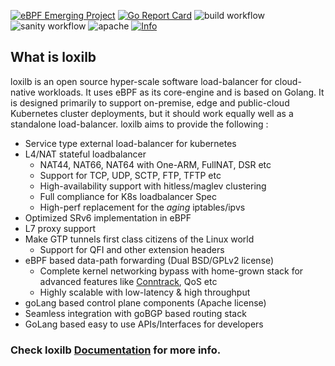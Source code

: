 [![eBPF Emerging Project](https://img.shields.io/badge/ebpf.io-Emerging--App-success)](https://ebpf.io/projects#loxilb) [![Go Report Card](https://goreportcard.com/badge/github.com/loxilb-io/loxilb)](https://goreportcard.com/report/github.com/loxilb-io/loxilb) ![build workflow](https://github.com/loxilb-io/loxilb/actions/workflows/docker-image.yml/badge.svg) ![sanity workflow](https://github.com/loxilb-io/loxilb/actions/workflows/basic-sanity.yml/badge.svg) ![apache](https://img.shields.io/badge/license-Apache-blue.svg) [![Info][docs-shield]][docs-url]
## What is loxilb

loxilb is an open source hyper-scale software load-balancer for cloud-native workloads. It uses eBPF as its core-engine and is based on Golang. It is designed primarily to support on-premise, edge and public-cloud Kubernetes cluster deployments, but it should work equally well as a standalone load-balancer. loxilb aims to provide the following :

- Service type external load-balancer for kubernetes
- L4/NAT stateful loadbalancer
   * NAT44, NAT66, NAT64 with One-ARM, FullNAT, DSR etc
   * Support for TCP, UDP, SCTP, FTP, TFTP etc
   * High-availability support with hitless/maglev clustering
   * Full compliance for K8s loadbalancer Spec
   * High-perf replacement for the *aging* iptables/ipvs 
-  Optimized SRv6 implementation in eBPF 
-  L7 proxy support
-  Make GTP tunnels first class citizens of the Linux world 
   * Support for QFI and other extension headers
-  eBPF based data-path forwarding (Dual BSD/GPLv2 license)
   * Complete kernel networking bypass with home-grown stack for advanced features like [Conntrack](https://thermalcircle.de/doku.php?id=blog:linux:connection_tracking_1_modules_and_hooks), QoS etc
   * Highly scalable with low-latency & high throughput 
-  goLang based control plane components (Apache license)
-  Seamless integration with goBGP based routing stack
-  GoLang based easy to use APIs/Interfaces for developers

### Check loxilb [Documentation](https://loxilb-io.github.io/loxilbdocs/) for more info.

[docs-shield]: https://img.shields.io/badge/info-documentation-blue
[docs-url]: https://loxilb-io.github.io/loxilbdocs/
